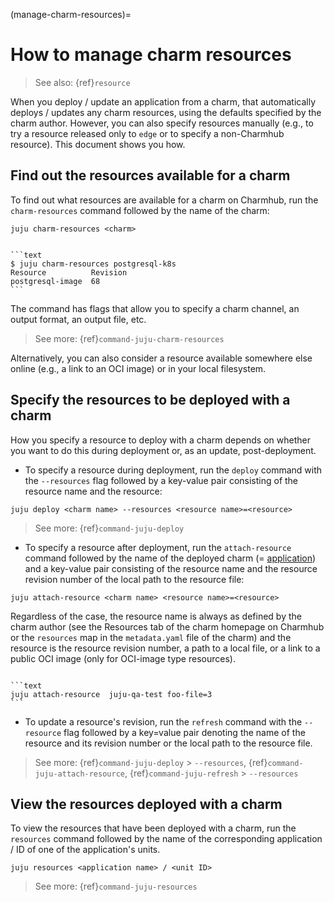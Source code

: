 (manage-charm-resources)=
# How to manage charm resources

> See also: {ref}`resource`

When you deploy / update an application from a charm, that automatically deploys / updates any charm resources, using the defaults specified by the charm author. However, you can also specify resources manually (e.g., to try a resource released only to `edge` or to specify a non-Charmhub resource). This document shows you how.


## Find out the resources available for a charm

To find out what resources are available for a charm on Charmhub, run the `charm-resources` command followed by the name of the charm:

```text
juju charm-resources <charm>
```


````{dropdown} Expand to view a sample output for the 'postgresql-k8s' charm]

```text
$ juju charm-resources postgresql-k8s
Resource          Revision
postgresql-image  68
```
````

The command has flags that allow you to specify a charm channel, an output format, an output file, etc. 

> See more: {ref}`command-juju-charm-resources`

Alternatively, you can also consider a resource available somewhere else online (e.g., a link to an OCI image) or in your local filesystem.


## Specify the resources to be deployed with a charm

How you specify a resource to deploy with a charm depends on whether you want to do this during deployment or, as an update, post-deployment.


- To specify a resource during deployment, run the `deploy` command with the `--resources` flag followed by a key-value pair consisting of the resource name and the resource:

```text
juju deploy <charm name> --resources <resource name>=<resource>
```

> See more: {ref}`command-juju-deploy`

- To specify a  resource after deployment, run the `attach-resource` command followed by the name of the deployed charm (= [application](/t/5471)) and a key-value pair consisting of the resource name and the resource revision number of the local path to the resource file:

```text
juju attach-resource <charm name> <resource name>=<resource>
```

Regardless of the case, the resource name is always as defined by the charm author (see the Resources tab of the charm homepage on Charmhub or the `resources` map in the `metadata.yaml` file of the charm) and the resource is the resource revision number, a path to a local file, or a link to a public OCI image (only for OCI-image type resources).


````{dropdown} Expand to view an example where the resource is specified post-deployment by revision number

```text
juju attach-resource  juju-qa-test foo-file=3
```
````

- To update a resource's revision, run the `refresh` command with the `--resource` flag followed by a key=value pair denoting the name of the resource and its revision number or the local path to the resource file. 

> See more: {ref}`command-juju-deploy` > `--resources`, {ref}`command-juju-attach-resource`, {ref}`command-juju-refresh` > `--resources`


## View the resources deployed with a charm


To view the resources that have been deployed with a charm, run the `resources` command followed by the name of the corresponding application / ID of one of the application's units.

```text
juju resources <application name> / <unit ID>
```

> See more: {ref}`command-juju-resources`

